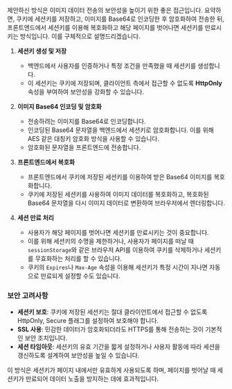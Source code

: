 제안하신 방식은 이미지 데이터 전송의 보안성을 높이기 위한 좋은 접근입니다. 요약하면, 쿠키에 세션키를 저장하고, 이미지를 Base64로 인코딩한 후 암호화하여 전송한 뒤, 프론트엔드에서 세션키를 이용해 복호화하고 해당 페이지를 벗어나면 세션키를 만료시키는 방식입니다. 이를 구체적으로 설명드리겠습니다.

1. **세션키 생성 및 저장**
   - 백엔드에서 사용자를 인증하거나 특정 조건을 만족했을 때 세션키를 생성합니다.
   - 이 세션키는 쿠키에 저장되며, 클라이언트 측에서 접근할 수 없도록 **HttpOnly** 속성을 부여하여 보안성을 강화할 수 있습니다.

2. **이미지 Base64 인코딩 및 암호화**
   - 전송하려는 이미지를 Base64로 인코딩합니다.
   - 인코딩된 Base64 문자열을 백엔드에서 세션키로 암호화합니다. 이를 위해 AES 같은 대칭키 암호화 방식을 사용할 수 있습니다.
   - 암호화된 문자열을 프론트엔드에 전송합니다.

3. **프론트엔드에서 복호화**
   - 프론트엔드에서 쿠키에 저장된 세션키를 이용하여 받은 Base64 이미지를 복호화합니다.
   - 쿠키에 저장된 세션키를 사용하여 이미지 데이터를 복호화하고, 복호화된 Base64 문자열을 다시 이미지 데이터로 변환하여 브라우저에서 렌더링합니다.

4. **세션 만료 처리**
   - 사용자가 해당 페이지를 벗어나면 세션키를 만료시키는 것이 중요합니다.
   - 이를 위해 세션키의 수명을 제한하거나, 사용자가 페이지를 떠날 때 `sessionStorage`와 같은 브라우저 API를 이용하여 쿠키를 삭제하거나 세션키를 무효화하는 처리를 할 수 있습니다.
   - 쿠키의 `Expires`나 `Max-Age` 속성을 이용해 세션키가 특정 시간이 지나면 자동으로 만료되게 설정할 수도 있습니다.

### 보안 고려사항
- **세션키 보호**: 쿠키에 저장된 세션키는 절대 클라이언트에서 접근할 수 없도록 HttpOnly, Secure 플래그를 설정하여 보호해야 합니다.
- **SSL 사용**: 민감한 데이터가 암호화되더라도 HTTPS를 통해 전송하는 것이 기본적인 보안 조치입니다.
- **세션 타임아웃**: 세션키의 유효 기간을 짧게 설정하거나 사용자 활동에 따라 세션을 갱신하도록 설계하여 보안성을 높일 수 있습니다.

이 방식은 세션키가 페이지 내에서만 유효하게 사용되도록 하며, 페이지를 벗어날 때 세션키가 만료되어 데이터 노출을 방지하는 데에 효과적입니다.